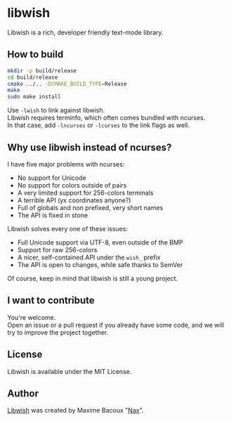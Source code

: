 # libwish

Libwish is a rich, developer friendly text-mode library.

## How to build

```sh
mkdir -p build/release
cd build/release
cmake ../.. -DCMAKE_BUILD_TYPE=Release
make
sudo make install
```

Use `-lwish` to link against libwish.  
Libwish requires terminfo, which often comes bundled with ncurses.  
In that case, add `-lncurses` or `-lcurses` to the link flags as well.

## Why use libwish instead of ncurses?

I have five major problems with ncurses:

 * No support for Unicode
 * No support for colors outside of pairs
 * A very limited support for 256-colors terminals
 * A terrible API (yx coordinates anyone?)
 * Full of globals and non prefixed, very short names
 * The API is fixed in stone

Libwish solves every one of these issues:

 * Full Unicode support via UTF-8, even outside of the BMP
 * Support for raw 256-colors
 * A nicer, self-contained API under the `wish_` prefix
 * The API is open to changes, while safe thanks to SemVer

Of course, keep in mind that libwish is still a young project.

## I want to contribute

You're welcome.  
Open an issue or a pull request if you already have some code, and we will try to improve the project together.

## License

Libwish is available under the MIT License.

## Author

[Libwish](https://github.com/Nax/libwish) was created by Maxime Bacoux "[Nax](https://github.com/Nax)".
